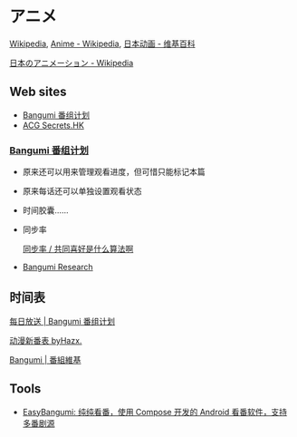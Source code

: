 # アニメ
[Wikipedia](https://ja.wikipedia.org/wiki/%E3%82%A2%E3%83%8B%E3%83%A1_(%E6%97%A5%E6%9C%AC%E3%81%AE%E3%82%A2%E3%83%8B%E3%83%A1%E3%83%BC%E3%82%B7%E3%83%A7%E3%83%B3%E4%BD%9C%E5%93%81)), [Anime - Wikipedia](https://en.wikipedia.org/wiki/Anime), [日本动画 - 维基百科](https://zh.wikipedia.org/wiki/%E6%97%A5%E6%9C%AC%E5%8A%A8%E7%94%BB)

[日本のアニメーション - Wikipedia](https://ja.wikipedia.org/wiki/%E6%97%A5%E6%9C%AC%E3%81%AE%E3%82%A2%E3%83%8B%E3%83%A1%E3%83%BC%E3%82%B7%E3%83%A7%E3%83%B3)

## Web sites
- [Bangumi 番组计划](#bangumi-番组计划)
- [ACG Secrets.HK](https://acgsecrets.hk/)

### [Bangumi 番组计划](https://bgm.tv/)
- 原来还可以用来管理观看进度，但可惜只能标记本篇
- 原来每话还可以单独设置观看状态
- 时间胶囊……
- 同步率

  [同步率 / 共同喜好是什么算法啊](https://bgm.tv/group/topic/343865)
- [Bangumi Research](https://chii.ai/)

## 时间表
[每日放送 | Bangumi 番组计划](https://bgm.tv/calendar)

[动漫新番表 byHazx.](https://hmacg.cn/bangumi/)

[Bangumi | 番組維基](https://bgm.wiki/)

## Tools
- [EasyBangumi: 纯纯看番，使用 Compose 开发的 Android 看番软件，支持多番剧源](https://github.com/easybangumiorg/EasyBangumi)